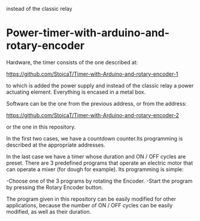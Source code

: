 instead of the classic relay

# Power-timer-with-arduino-and-rotary-encoder

Hardware, the timer consists of the one described at:

https://github.com/StoicaT/Timer-with-Arduino-and-rotary-encoder-1

to which is added the power supply and instead of the classic relay
a power actuating element.
Everything is encased in a metal box.

Software can be the one from the previous address, or from the address:

https://github.com/StoicaT/Timer-with-Arduino-and-rotary-encoder-2

or the one in this repository.

In the first two cases, we have a countdown counter.Its programming is described at the appropriate addresses.

In the last case we have a timer whose duration and ON / OFF cycles are preset.
There are 3 predefined programs that operate an electric motor that can operate a mixer (for dough for example).
Its programming is simple:

-Choose one of the 3 programs by rotating the Encoder.
-Start the program by pressing the Rotary Encoder button.

The program given in this repository can be easily modified for other applications, because the number of ON / OFF cycles can be easily modified, as well as their duration.

